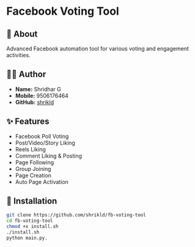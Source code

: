 # Facebook Voting Tool

## 📱 About
Advanced Facebook automation tool for various voting and engagement activities.

## 👨‍💻 Author
- **Name:** Shridhar G
- **Mobile:** 9506176464  
- **GitHub:** [shrikld](https://github.com/shrikld)

## ✨ Features
- Facebook Poll Voting
- Post/Video/Story Liking
- Reels Liking
- Comment Liking & Posting
- Page Following
- Group Joining
- Page Creation
- Auto Page Activation

## 🚀 Installation
```bash
git clone https://github.com/shrikld/fb-voting-tool
cd fb-voting-tool
chmod +x install.sh
./install.sh
python main.py.


